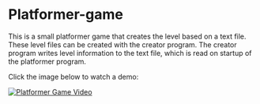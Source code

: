 # Platformer-game
This is a small platformer game that creates the level based on a text file. These level files can be created with the creator program. 
The creator program writes level information to the text file, which is read on startup of the platformer program. 

Click the image below to watch a demo:

[![Platformer Game Video](https://img.youtube.com/vi/oxRgH7EUmzk/0.jpg)](https://www.youtube.com/watch?v=oxRgH7EUmzk)
